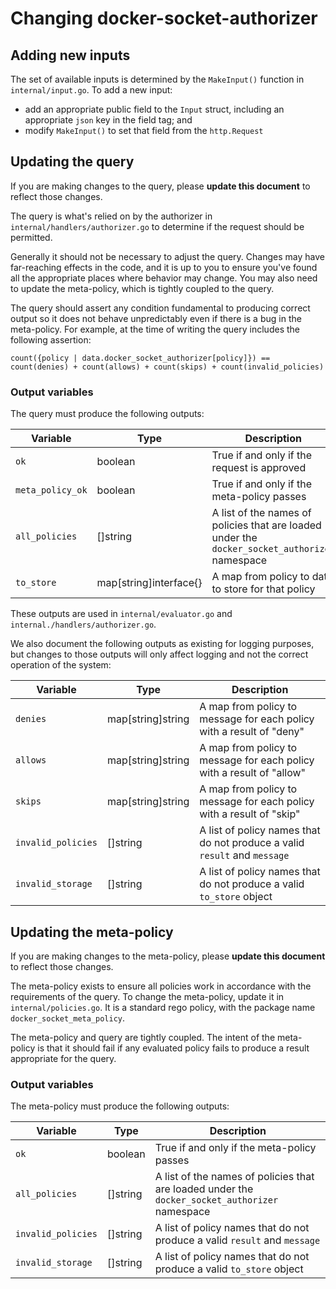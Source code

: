 # Changing docker-socket-authorizer

## Adding new inputs

The set of available inputs is determined by the `MakeInput()` function in `internal/input.go`. To add a new input:

- add an appropriate public field to the `Input` struct, including an appropriate `json` key in the field tag; and
- modify `MakeInput()` to set that field from the `http.Request`

## Updating the query

If you are making changes to the query, please **update this document** to reflect those changes.

The query is what's relied on by the authorizer in `internal/handlers/authorizer.go` to determine if the request should be permitted.

Generally it should not be necessary to adjust the query. Changes may have far-reaching effects in the code, and it is up to you to ensure you've found all the appropriate places where behavior may change. You may also need to update the meta-policy, which is tightly coupled to the query.

The query should assert any condition fundamental to producing correct output so it does not behave unpredictably even if there is a bug in the meta-policy. For example, at the time of writing the query includes the following assertion:

```rego
count({policy | data.docker_socket_authorizer[policy]}) == count(denies) + count(allows) + count(skips) + count(invalid_policies)
```

### Output variables

The query must produce the following outputs:

Variable | Type | Description
-------- | ---- | -----------
`ok` | boolean | True if and only if the request is approved
`meta_policy_ok` | boolean | True if and only if the meta-policy passes
`all_policies` | []string | A list of the names of policies that are loaded under the `docker_socket_authorizer` namespace
`to_store` | map\[string\]interface{} | A map from policy to data to store for that policy

These outputs are used in `internal/evaluator.go` and `internal./handlers/authorizer.go`.

We also document the following outputs as existing for logging purposes, but changes to those outputs will only affect logging and not the correct operation of the system:

Variable | Type | Description
-------- | ---- | -----------
`denies` | map\[string\]string | A map from policy to message for each policy with a result of "deny"
`allows` | map\[string\]string | A map from policy to message for each policy with a result of "allow"
`skips` | map\[string\]string | A map from policy to message for each policy with a result of "skip"
`invalid_policies` | []string | A list of policy names that do not produce a valid `result` and `message`
`invalid_storage` | []string | A list of policy names that do not produce a valid `to_store` object

## Updating the meta-policy

If you are making changes to the meta-policy, please **update this document** to reflect those changes.

The meta-policy exists to ensure all policies work in accordance with the requirements of the query. To change the meta-policy, update it in `internal/policies.go`. It is a standard rego policy, with the package name `docker_socket_meta_policy`.

The meta-policy and query are tightly coupled. The intent of the meta-policy is that it should fail if any evaluated policy fails to produce a result appropriate for the query.

### Output variables

The meta-policy must produce the following outputs:

Variable | Type | Description
-------- | ---- | -----------
`ok` | boolean | True if and only if the meta-policy passes
`all_policies` | []string | A list of the names of policies that are loaded under the `docker_socket_authorizer` namespace
`invalid_policies` | []string | A list of policy names that do not produce a valid `result` and `message`
`invalid_storage` | []string | A list of policy names that do not produce a valid `to_store` object
